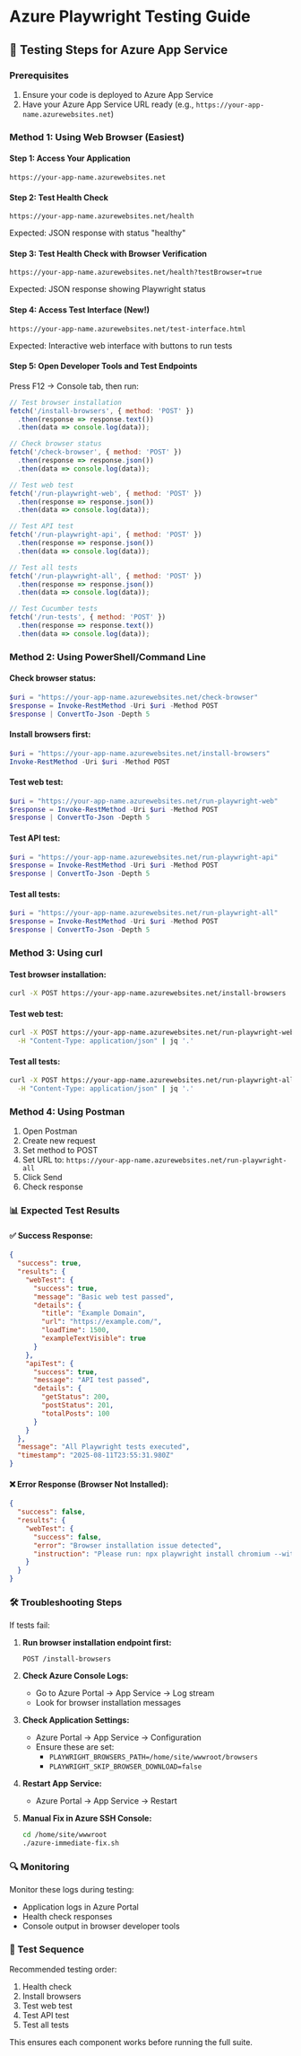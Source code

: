 # Azure Playwright Testing Guide

## 🎯 Testing Steps for Azure App Service

### Prerequisites
1. Ensure your code is deployed to Azure App Service
2. Have your Azure App Service URL ready (e.g., `https://your-app-name.azurewebsites.net`)

### Method 1: Using Web Browser (Easiest)

#### Step 1: Access Your Application
```
https://your-app-name.azurewebsites.net
```

#### Step 2: Test Health Check
```
https://your-app-name.azurewebsites.net/health
```
Expected: JSON response with status "healthy"

#### Step 3: Test Health Check with Browser Verification
```
https://your-app-name.azurewebsites.net/health?testBrowser=true
```
Expected: JSON response showing Playwright status

#### Step 4: Access Test Interface (New!)
```
https://your-app-name.azurewebsites.net/test-interface.html
```
Expected: Interactive web interface with buttons to run tests

#### Step 5: Open Developer Tools and Test Endpoints
Press F12 → Console tab, then run:

```javascript
// Test browser installation
fetch('/install-browsers', { method: 'POST' })
  .then(response => response.text())
  .then(data => console.log(data));

// Check browser status
fetch('/check-browser', { method: 'POST' })
  .then(response => response.json())
  .then(data => console.log(data));

// Test web test
fetch('/run-playwright-web', { method: 'POST' })
  .then(response => response.json())
  .then(data => console.log(data));

// Test API test
fetch('/run-playwright-api', { method: 'POST' })
  .then(response => response.json())
  .then(data => console.log(data));

// Test all tests
fetch('/run-playwright-all', { method: 'POST' })
  .then(response => response.json())
  .then(data => console.log(data));

// Test Cucumber tests
fetch('/run-tests', { method: 'POST' })
  .then(response => response.text())
  .then(data => console.log(data));
```

### Method 2: Using PowerShell/Command Line

#### Check browser status:
```powershell
$uri = "https://your-app-name.azurewebsites.net/check-browser"
$response = Invoke-RestMethod -Uri $uri -Method POST
$response | ConvertTo-Json -Depth 5
```

#### Install browsers first:
```powershell
$uri = "https://your-app-name.azurewebsites.net/install-browsers"
Invoke-RestMethod -Uri $uri -Method POST
```

#### Test web test:
```powershell
$uri = "https://your-app-name.azurewebsites.net/run-playwright-web"
$response = Invoke-RestMethod -Uri $uri -Method POST
$response | ConvertTo-Json -Depth 5
```

#### Test API test:
```powershell
$uri = "https://your-app-name.azurewebsites.net/run-playwright-api"
$response = Invoke-RestMethod -Uri $uri -Method POST
$response | ConvertTo-Json -Depth 5
```

#### Test all tests:
```powershell
$uri = "https://your-app-name.azurewebsites.net/run-playwright-all"
$response = Invoke-RestMethod -Uri $uri -Method POST
$response | ConvertTo-Json -Depth 5
```

### Method 3: Using curl

#### Test browser installation:
```bash
curl -X POST https://your-app-name.azurewebsites.net/install-browsers
```

#### Test web test:
```bash
curl -X POST https://your-app-name.azurewebsites.net/run-playwright-web \
  -H "Content-Type: application/json" | jq '.'
```

#### Test all tests:
```bash
curl -X POST https://your-app-name.azurewebsites.net/run-playwright-all \
  -H "Content-Type: application/json" | jq '.'
```

### Method 4: Using Postman

1. Open Postman
2. Create new request
3. Set method to POST
4. Set URL to: `https://your-app-name.azurewebsites.net/run-playwright-all`
5. Click Send
6. Check response

### 📊 Expected Test Results

#### ✅ Success Response:
```json
{
  "success": true,
  "results": {
    "webTest": {
      "success": true,
      "message": "Basic web test passed",
      "details": {
        "title": "Example Domain",
        "url": "https://example.com/",
        "loadTime": 1500,
        "exampleTextVisible": true
      }
    },
    "apiTest": {
      "success": true,
      "message": "API test passed",
      "details": {
        "getStatus": 200,
        "postStatus": 201,
        "totalPosts": 100
      }
    }
  },
  "message": "All Playwright tests executed",
  "timestamp": "2025-08-11T23:55:31.980Z"
}
```

#### ❌ Error Response (Browser Not Installed):
```json
{
  "success": false,
  "results": {
    "webTest": {
      "success": false,
      "error": "Browser installation issue detected",
      "instruction": "Please run: npx playwright install chromium --with-deps"
    }
  }
}
```

### 🛠 Troubleshooting Steps

If tests fail:

1. **Run browser installation endpoint first:**
   ```
   POST /install-browsers
   ```

2. **Check Azure Console Logs:**
   - Go to Azure Portal → App Service → Log stream
   - Look for browser installation messages

3. **Check Application Settings:**
   - Azure Portal → App Service → Configuration
   - Ensure these are set:
     - `PLAYWRIGHT_BROWSERS_PATH=/home/site/wwwroot/browsers`
     - `PLAYWRIGHT_SKIP_BROWSER_DOWNLOAD=false`

4. **Restart App Service:**
   - Azure Portal → App Service → Restart

5. **Manual Fix in Azure SSH Console:**
   ```bash
   cd /home/site/wwwroot
   ./azure-immediate-fix.sh
   ```

### 🔍 Monitoring

Monitor these logs during testing:
- Application logs in Azure Portal
- Health check responses
- Console output in browser developer tools

### 📝 Test Sequence

Recommended testing order:
1. Health check
2. Install browsers
3. Test web test
4. Test API test  
5. Test all tests

This ensures each component works before running the full suite.
